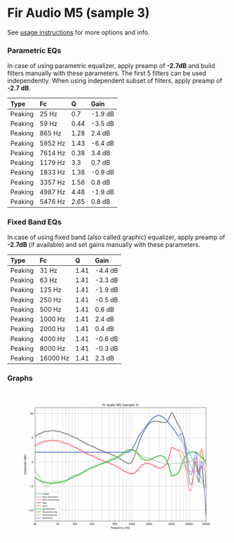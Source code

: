 # Fir Audio M5 (sample 3)
See [usage instructions](https://github.com/jaakkopasanen/AutoEq#usage) for more options and info.

### Parametric EQs
In case of using parametric equalizer, apply preamp of **-2.7dB** and build filters manually
with these parameters. The first 5 filters can be used independently.
When using independent subset of filters, apply preamp of **-2.7 dB**.

| Type    | Fc      |    Q | Gain    |
|:--------|:--------|:-----|:--------|
| Peaking | 25 Hz   | 0.7  | -1.9 dB |
| Peaking | 59 Hz   | 0.44 | -3.5 dB |
| Peaking | 865 Hz  | 1.28 | 2.4 dB  |
| Peaking | 5952 Hz | 1.43 | -6.4 dB |
| Peaking | 7614 Hz | 0.38 | 3.4 dB  |
| Peaking | 1179 Hz | 3.3  | 0.7 dB  |
| Peaking | 1833 Hz | 1.38 | -0.9 dB |
| Peaking | 3357 Hz | 1.56 | 0.8 dB  |
| Peaking | 4987 Hz | 4.48 | -1.9 dB |
| Peaking | 5476 Hz | 2.65 | 0.8 dB  |

### Fixed Band EQs
In case of using fixed band (also called graphic) equalizer, apply preamp of **-2.7dB**
(if available) and set gains manually with these parameters.

| Type    | Fc       |    Q | Gain    |
|:--------|:---------|:-----|:--------|
| Peaking | 31 Hz    | 1.41 | -4.4 dB |
| Peaking | 63 Hz    | 1.41 | -3.3 dB |
| Peaking | 125 Hz   | 1.41 | -1.9 dB |
| Peaking | 250 Hz   | 1.41 | -0.5 dB |
| Peaking | 500 Hz   | 1.41 | 0.6 dB  |
| Peaking | 1000 Hz  | 1.41 | 2.4 dB  |
| Peaking | 2000 Hz  | 1.41 | 0.4 dB  |
| Peaking | 4000 Hz  | 1.41 | -0.6 dB |
| Peaking | 8000 Hz  | 1.41 | -0.3 dB |
| Peaking | 16000 Hz | 1.41 | 2.3 dB  |

### Graphs
![](./Fir%20Audio%20M5%20(sample%203).png)